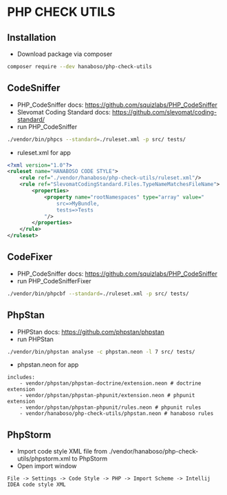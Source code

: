 PHP CHECK UTILS
===============

Installation
-----------
* Download package via composer
```bash
composer require --dev hanaboso/php-check-utils
```

CodeSniffer
-----------
* PHP_CodeSniffer docs: https://github.com/squizlabs/PHP_CodeSniffer
* Slevomat Coding Standard docs: https://github.com/slevomat/coding-standard/
* run PHP_CodeSniffer
```bash
./vendor/bin/phpcs --standard=./ruleset.xml -p src/ tests/
```
* ruleset.xml for app
```xml
<?xml version="1.0"?>
<ruleset name="HANABOSO CODE STYLE">
    <rule ref="./vendor/hanaboso/php-check-utils/ruleset.xml"/>
    <rule ref="SlevomatCodingStandard.Files.TypeNameMatchesFileName">
        <properties>
            <property name="rootNamespaces" type="array" value="
                src=>MyBundle, 
                tests=>Tests 
            "/>
        </properties>
    </rule>
</ruleset>
```

CodeFixer
---------
* PHP_CodeSniffer docs: https://github.com/squizlabs/PHP_CodeSniffer
* run PHP_CodeSnifferFixer
```bash
./vendor/bin/phpcbf --standard=./ruleset.xml -p src/ tests/
```

PhpStan
-------
* PHPStan docs: https://github.com/phpstan/phpstan
* run PHPStan
```bash
./vendor/bin/phpstan analyse -c phpstan.neon -l 7 src/ tests/
```
* phpstan.neon for app
```neon
includes:
    - vendor/phpstan/phpstan-doctrine/extension.neon # doctrine extension
    - vendor/phpstan/phpstan-phpunit/extension.neon # phpunit extension
    - vendor/phpstan/phpstan-phpunit/rules.neon # phpunit rules
    - vendor/hanaboso/php-check-utils/phpstan.neon # hanaboso rules
```

PhpStorm
--------
* Import code style XML file from ./vendor/hanaboso/php-check-utils/phpstorm.xml to PhpStorm
* Open import window
```
File -> Settings -> Code Style -> PHP -> Import Scheme -> Intellij IDEA code style XML
```

